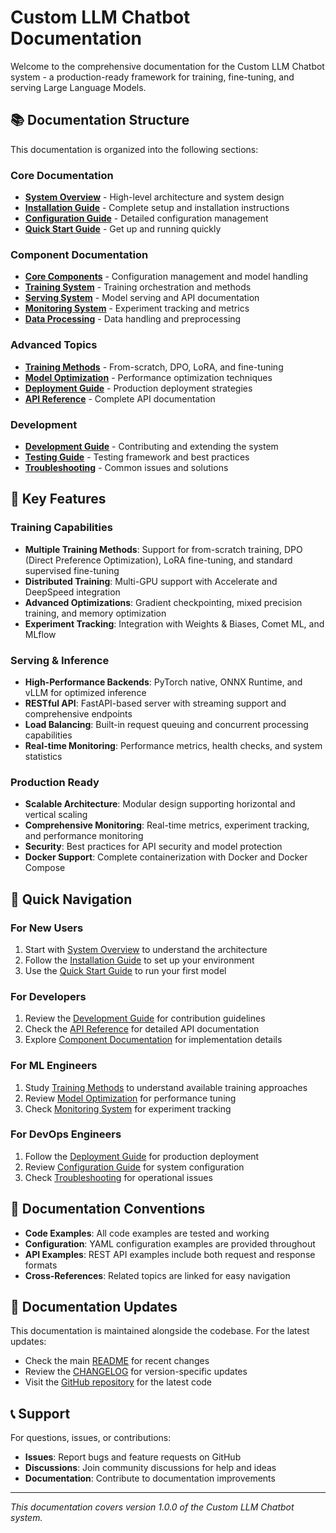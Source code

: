 # Custom LLM Chatbot Documentation

Welcome to the comprehensive documentation for the Custom LLM Chatbot system - a production-ready framework for training, fine-tuning, and serving Large Language Models.

## 📚 Documentation Structure

This documentation is organized into the following sections:

### Core Documentation
- **[System Overview](./system-overview.md)** - High-level architecture and system design
- **[Installation Guide](./installation.md)** - Complete setup and installation instructions
- **[Configuration Guide](./configuration.md)** - Detailed configuration management
- **[Quick Start Guide](./quick-start.md)** - Get up and running quickly

### Component Documentation
- **[Core Components](./core/)** - Configuration management and model handling
- **[Training System](./training/)** - Training orchestration and methods
- **[Serving System](./serving/)** - Model serving and API documentation
- **[Monitoring System](./monitoring/)** - Experiment tracking and metrics
- **[Data Processing](./data-processing.md)** - Data handling and preprocessing

### Advanced Topics
- **[Training Methods](./training-methods.md)** - From-scratch, DPO, LoRA, and fine-tuning
- **[Model Optimization](./model-optimization.md)** - Performance optimization techniques
- **[Deployment Guide](./deployment-guide.md)** - Production deployment strategies
- **[API Reference](./api-reference.md)** - Complete API documentation

### Development
- **[Development Guide](./development/)** - Contributing and extending the system
- **[Testing Guide](./testing.md)** - Testing framework and best practices
- **[Troubleshooting](./troubleshooting.md)** - Common issues and solutions

## 🎯 Key Features

### Training Capabilities
- **Multiple Training Methods**: Support for from-scratch training, DPO (Direct Preference Optimization), LoRA fine-tuning, and standard supervised fine-tuning
- **Distributed Training**: Multi-GPU support with Accelerate and DeepSpeed integration
- **Advanced Optimizations**: Gradient checkpointing, mixed precision training, and memory optimization
- **Experiment Tracking**: Integration with Weights & Biases, Comet ML, and MLflow

### Serving & Inference
- **High-Performance Backends**: PyTorch native, ONNX Runtime, and vLLM for optimized inference
- **RESTful API**: FastAPI-based server with streaming support and comprehensive endpoints
- **Load Balancing**: Built-in request queuing and concurrent processing capabilities
- **Real-time Monitoring**: Performance metrics, health checks, and system statistics

### Production Ready
- **Scalable Architecture**: Modular design supporting horizontal and vertical scaling
- **Comprehensive Monitoring**: Real-time metrics, experiment tracking, and performance monitoring
- **Security**: Best practices for API security and model protection
- **Docker Support**: Complete containerization with Docker and Docker Compose

## 🚀 Quick Navigation

### For New Users
1. Start with [System Overview](./system-overview.md) to understand the architecture
2. Follow the [Installation Guide](./installation.md) to set up your environment
3. Use the [Quick Start Guide](./quick-start.md) to run your first model

### For Developers
1. Review the [Development Guide](./development/) for contribution guidelines
2. Check the [API Reference](./api-reference.md) for detailed API documentation
3. Explore [Component Documentation](./core/) for implementation details

### For ML Engineers
1. Study [Training Methods](./training-methods.md) to understand available training approaches
2. Review [Model Optimization](./model-optimization.md) for performance tuning
3. Check [Monitoring System](./monitoring/) for experiment tracking

### For DevOps Engineers
1. Follow the [Deployment Guide](./deployment-guide.md) for production deployment
2. Review [Configuration Guide](./configuration.md) for system configuration
3. Check [Troubleshooting](./troubleshooting.md) for operational issues

## 📖 Documentation Conventions

- **Code Examples**: All code examples are tested and working
- **Configuration**: YAML configuration examples are provided throughout
- **API Examples**: REST API examples include both request and response formats
- **Cross-References**: Related topics are linked for easy navigation

## 🔄 Documentation Updates

This documentation is maintained alongside the codebase. For the latest updates:
- Check the main [README](../README.md) for recent changes
- Review the [CHANGELOG](../CHANGELOG.md) for version-specific updates
- Visit the [GitHub repository](https://github.com/artaasd95/custom-llm-chatbot) for the latest code

## 📞 Support

For questions, issues, or contributions:
- **Issues**: Report bugs and feature requests on GitHub
- **Discussions**: Join community discussions for help and ideas
- **Documentation**: Contribute to documentation improvements

---

*This documentation covers version 1.0.0 of the Custom LLM Chatbot system.*